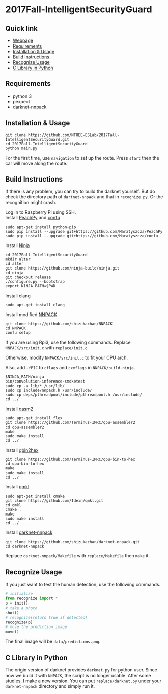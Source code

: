 # 2017Fall-IntelligentSecurityGuard
## Quick link
* [Webpage](https://ntuee-eslab.github.io/2017Fall-IntelligentSecurityGuard/index.html)
* [Requirements](https://github.com/NTUEE-ESLab/2017Fall-IntelligentSecurityGuard#requierments)
* [Installation & Usage](https://github.com/NTUEE-ESLab/2017Fall-IntelligentSecurityGuard#installation--usage)
* [Build Instructions](https://github.com/NTUEE-ESLab/2017Fall-IntelligentSecurityGuard#build-instructions)
* [Recognize Usage](https://github.com/NTUEE-ESLab/2017Fall-IntelligentSecurityGuard#recognize-usage)
* [C Library in Python](https://github.com/NTUEE-ESLab/2017Fall-IntelligentSecurityGuard#c-library-in-python)

## Requirements
- python 3
- pexpect
- darknet-nnpack
## Installation & Usage
```
git clone https://github.com/NTUEE-ESLab/2017Fall-IntelligentSecurityGuard.git
cd 2017Fall-IntelligentSecurityGuard
python main.py
```
For the first time, use `navigation` to set up the route. Press `start` then the car will move along the route.
## Build Instructions
If there is any problem, you can try to build the darknet yourself. But do check the directory path of `dartnet-nnpack` and that in `recognize.py`. Or the recognition might crash.

Log in to Raspberry Pi using SSH.<br/>
Install [PeachPy](https://github.com/Maratyszcza/PeachPy) and [confu](https://github.com/Maratyszcza/confu)
```
sudo apt-get install python-pip
sudo pip install --upgrade git+https://github.com/Maratyszcza/PeachPy
sudo pip install --upgrade git+https://github.com/Maratyszcza/confu
```
Install [Ninja](https://ninja-build.org/)
```
cd 2017Fall-IntelligentSecurityGuard
mkdir alter
cd alter
git clone https://github.com/ninja-build/ninja.git
cd ninja
git checkout release
./configure.py --bootstrap
export NINJA_PATH=$PWD
```
Install clang
```
sudo apt-get install clang
```
Install modified [NNPACK](https://github.com/shizukachan/NNPACK)
```
git clone https://github.com/shizukachan/NNPACK
cd NNPACK
confu setup
```
If you are using Rpi3, use the following commands. Replace `NNPACK/src/init.c` with `replace/init.c`

Otherwise, modify `NNPACK/src/init.c` to fit your CPU arch.

Also, add `-fPIC` to `cflags` and `cxxflags` in `NNPACK/build.ninja`.
```
$NINJA_PATH/ninja
bin/convolution-inference-smoketest
sudo cp -a lib/* /usr/lib/
sudo cp include/nnpack.h /usr/include/
sudo cp deps/pthreadpool/include/pthreadpool.h /usr/include/
cd ../
```
Install [qasm2](https://github.com/Terminus-IMRC/qpu-assembler2)
```
sudo apt-get install flex
git clone https://github.com/Terminus-IMRC/qpu-assembler2
cd qpu-assembler2
make
sudo make install
cd ../
```
Install [qbin2hex](https://github.com/Terminus-IMRC/qpu-bin-to-hex)
```
git clone https://github.com/Terminus-IMRC/qpu-bin-to-hex
cd qpu-bin-to-hex
make
sudo make install
cd ../
```
Install [qmkl](https://github.com/Idein/qmkl)
```
sudo apt-get install cmake
git clone https://github.com/Idein/qmkl.git
cd qmkl
cmake .
make
sudo make install
cd ../
```
Install [darknet-nnpack](https://github.com/shizukachan/darknet-nnpack)
```
git clone https://github.com/shizukachan/darknet-nnpack.git
cd darknet-nnpack
```
Replace `darknet-nnpack/Makefile` with `replace/Makefile` then `make` it.
## Recognize Usage
If you just want to test the human detection, use the following commands.
```python
# initialize
from recognize import *
p = init()
# take a photo
shot()
# recognize(return true if detected)
recognize(p)
# move the prediction image
move()
```
The final image will be `data/predictions.png`.
## C Library in Python
The origin version of darknet provides `darknet.py` for python user. Since now we build it with `NNPACK`, the script is no longer usable. After some studies, I make a new version. You can put `replace/darknet.py` under your `darknet-nnpack` directory and simply run it.
